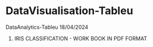 # DataVisualisation-Tableu
DataAnalytics-Tableu
18/04/2024
1. IRIS CLASSIFICATION - WORK BOOK IN PDF FORMAT
